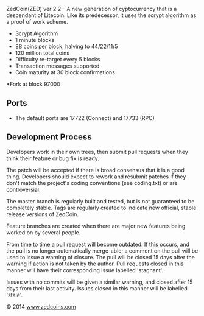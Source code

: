 ﻿ZedCoin(ZED) ver 2.2 – A new generation of cyptocurrency that is a descendant of Litecoin. Like its predecessor, it uses the scrypt algorithm as a proof of work scheme.

- Scrypt Algorithm
- 1 minute blocks
- 88 coins per block, halving to 44/22/11/5
- 120 million total coins
- Difficulty re-target every 5 blocks
- Transaction messages supported
- Coin maturity at 30 block confirmations

*Fork at block 97000

Ports
-----

- The default ports are 17722 (Connect) and 17733 (RPC)


Development Process
-------------------

Developers work in their own trees, then submit pull requests when
they think their feature or bug fix is ready.

The patch will be accepted if there is broad consensus that it is a
good thing.  Developers should expect to rework and resubmit patches
if they don't match the project's coding conventions (see coding.txt)
or are controversial.

The master branch is regularly built and tested, but is not guaranteed
to be completely stable. Tags are regularly created to indicate new
official, stable release versions of ZedCoin.

Feature branches are created when there are major new features being
worked on by several people.

From time to time a pull request will become outdated. If this occurs, and
the pull is no longer automatically merge-able; a comment on the pull will
be used to issue a warning of closure. The pull will be closed 15 days
after the warning if action is not taken by the author. Pull requests closed
in this manner will have their corresponding issue labelled 'stagnant'.

Issues with no commits will be given a similar warning, and closed after
15 days from their last activity. Issues closed in this manner will be 
labelled 'stale'. 

 © 2014 www.zedcoins.com
